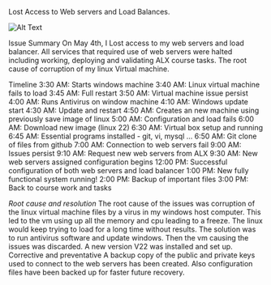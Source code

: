 Lost Access to Web servers and Load Balances.

![Alt Text](https://media0.giphy.com/media/WqDRe5JBggRva/200.gif?cid=790b7611fwz5f56x5lzmvzwiw00o111v972k08u6z1xl92a3&ep=v1_gifs_search&rid=200.gif&ct=g)

Issue Summary
On May 4th, I Lost access to  my web servers and load balancer. All services that required use of web servers were halted including working, deploying and validating ALX course tasks. The root cause of corruption of my linux Virtual machine.

Timeline 
3:30 AM: Starts windows machine
3:40 AM: Linux virtual machine fails to load
3:45 AM: Full restart
3:50 AM: Virtual machine issue persist
4:00 AM: Runs Antivirus on window machine
4:10 AM: Windows update start
4:30 AM: Update and restart
4:50 AM: Creates an new machine using previously save image of linux
5:00 AM: Configuration and load fails
6:00 AM: Download new image (linux 22)
6:30 AM: Virtual box setup and running
6:45 AM: Essential programs installed - git, vi, mysql …
6:50 AM: Git clone of files from github
7:00 AM: Connection to web servers fail 
9:00 AM: Issues persist
9:10 AM: Request new web servers from ALX
9:30 AM: New web servers assigned configuration begins
12:00 PM: Successful configuration of both web servers and load balancer
1:00 PM: New fully functional system running!
2:00 PM: Backup of important files 
3:00 PM: Back to course work and tasks

<em>Root cause and resolution </em>
The root cause of the issues was corruption of the linux virtual machine files by a virus in my windows host computer. This led to the vm using up all the memory and cpu leading to a freeze. The linux would keep trying to load for a long time without results. 
The solution was to run antivirus software and update windows. Then the vm causing the issues was discarded. A new version V22 was installed and set up.
Corrective and preventative 
A backup copy of the public and private keys used to connect to the web servers has been created. Also configuration files have been backed up for faster future recovery.
